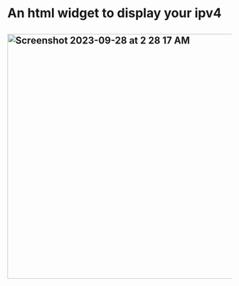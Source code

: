 # An html widget to display your ipv4<br>
## <img width="549" alt="Screenshot 2023-09-28 at 2 28 17 AM" src="https://github.com/sudo-self/ipv4/assets/119916323/d2451a97-b44c-4f0f-86d7-60460a3da885">
